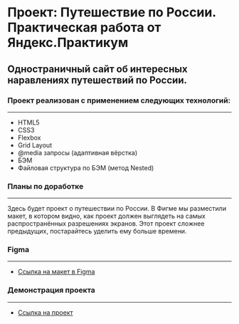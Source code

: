 # Проект: Путешествие по России. Практическая работа от Яндекс.Практикум

## Одностраничный сайт об интересных наравлениях путешествий по России.

### Проект реализован с применением следующих технологий:

---

- HTML5
- CSS3
- Flexbox
- Grid Layout
- @media запросы (адаптивная вёрстка)
- БЭМ
- Файловая структура по БЭМ (метод Nested)

### Планы по доработке

---

Здесь будет проект о путешествии по России.
В Фигме мы разместили макет, в котором видно, как проект должен выглядеть на самых распространённых разрешениях экранов.
Этот проект сложнее предыдущих, постарайтесь уделить ему больше времени.

### Figma

---

- [Ссылка на макет в Figma](https://www.figma.com/file/5S2WSbEFL6awjVWJ0NWL8Q/Sprint-3_-Russia-_-desktop-mobile?node-id=28503%3A0)

### Демонстрация проекта

---

- [Ссылка на проект](https://juju-kole4kina.github.io/russian-travel/index.html)
